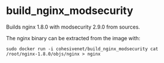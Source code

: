 build_nginx_modsecurity
=======================

Builds nginx 1.8.0 with modsecurity 2.9.0 from sources.

The nginx binary can be extracted from the image with:

    sudo docker run -i cohesivenet/build_nginx_modsecurity cat /root/nginx-1.8.0/objs/nginx > nginx
